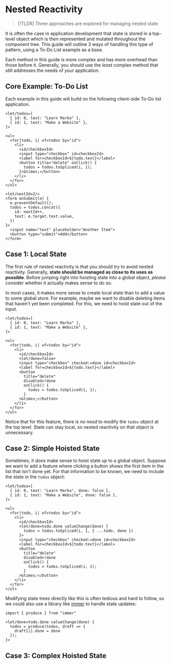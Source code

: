 # Nested Reactivity

> [!TLDR]
> Three approaches are explored for managing nested state

It is often the case in application development that state is stored in a top-level object which is then represented and mutated throughout the component tree. This guide will outline 3 ways of handling this type of pattern, using a To-Do List example as a base.

Each method in this guide is more complex and has more overhead than those before it. Generally, you should use the _least_ complex method that still addresses the needs of your application.

## Core Example: To-Do List

Each example in this guide will build on the following client-side To-Do list application.

```marko
<let/todos=[
  { id: 0, text: "Learn Marko" },
  { id: 1, text: "Make a Website" },
]>

<ul>
  <for|todo, i| of=todos by="id">
    <li>
      <id/checkboxId>
      <input type="checkbox" id=checkboxId>
      <label for=checkboxId>${todo.text}</label>
      <button title="delete" onClick() {
        todos = todos.toSpliced(i, 1);
      }>&times;</button>
    </li>
  </for>
</ul>

<let/nextId=2/>
<form onSubmit(e) {
  e.preventDefault();
  todos = todos.concat({
    id: nextId++,
    text: e.target.text.value,
  })
}>
  <input name="text" placeholder="Another Item">
  <button type="submit">Add</button>
</form>
```

## Case 1: Local State

The first rule of nested reactivity is that you should try to avoid nested reactivity. Generally, **state should be managed as close to its uses as possible**. Before jumping right into hoisting state into a global object, _please_ consider whether it actually makes sense to do so.

In most cases, it makes more sense to create local state than to add a value to some global store. For example, maybe we want to disable deleting items that haven't yet been completed. For this, we need to hoist state out of the input.

```marko
<let/todos=[
  { id: 0, text: "Learn Marko" },
  { id: 1, text: "Make a Website" },
]>

<ul>
  <for|todo, i| of=todos by="id">
    <li>
      <id/checkboxId>
      <let/done=false>
      <input type="checkbox" checked:=done id=checkboxId>
      <label for=checkboxId>${todo.text}</label>
      <button
        title="delete"
        disabled=!done
        onClick() {
          todos = todos.toSpliced(i, 1);
        }
      >&times;</button>
    </li>
  </for>
</ul>
```

Notice that for this feature, there is _no need_ to modify the `todos` object at the top level. State can stay local, so nested reactivity on that object is unnecessary.

## Case 2: Simple Hoisted State

Sometimes, it _does_ make sense to hoist state up to a global object. Suppose we want to add a feature where clicking a button shows the first item in the list that isn't done yet. For that information to be known, we need to include the state in the `todos` object:

```marko
<let/todos=[
  { id: 0, text: "Learn Marko", done: false },
  { id: 1, text: "Make a Website", done: false },
]>

<ul>
  <for|todo, i| of=todos by="id">
    <li>
      <id/checkboxId>
      <let/done=todo.done valueChange(done) {
        todos = todos.toSpliced(i, 1, { ...todo, done })
      }>
      <input type="checkbox" checked:=done id=checkboxId>
      <label for=checkboxId>${todo.text}</label>
      <button
        title="delete"
        disabled=!done
        onClick() {
          todos = todos.toSpliced(i, 1);
        }
      >&times;</button>
    </li>
  </for>
</ul>
```

Modifying state trees directly like this is often tedious and hard to follow, so we could also use a library like [immer](https://immerjs.github.io/immer/) to handle state updates:

```marko
import { produce } from "immer"

<let/done=todo.done valueChange(done) {
  todos = produce(todos, draft => {
    draft[i].done = done
  });
}>
```

## Case 3: Complex Hoisted State

<!-- TODO: discuss `<mut>` tag -->
